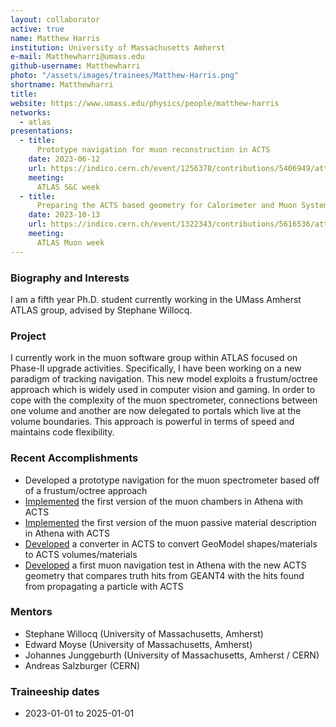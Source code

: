 ```yaml
---
layout: collaborator
active: true
name: Matthew Harris
institution: University of Massachusetts Amherst
e-mail: Matthewharri@umass.edu
github-username: Matthewharri
photo: "/assets/images/trainees/Matthew-Harris.png"
shortname: Matthewharri
title: 
website: https://www.umass.edu/physics/people/matthew-harris
networks:
  - atlas
presentations:
  - title:
      Prototype navigation for muon reconstruction in ACTS
    date: 2023-06-12
    url: https://indico.cern.ch/event/1256378/contributions/5406949/attachments/2664243/4616287/MH_QT_summary.pdf
    meeting:
      ATLAS S&C week
  - title:
      Preparing the ACTS based geometry for Calorimeter and Muon System
    date: 2023-10-13
    url: https://indico.cern.ch/event/1322343/contributions/5616536/attachments/2733776/4753028/Muon_ACTS_ATHENA-3.pdf
    meeting:
      ATLAS Muon week
---
```


### Biography and Interests
 
I am a fifth year Ph.D. student currently working in the UMass Amherst ATLAS group, advised by Stephane Willocq.

### Project 

I currently work in the muon software group within ATLAS focused on Phase-II upgrade activities. Specifically, I have been working on a new paradigm of tracking navigation. This new model exploits a frustum/octree approach which is widely used in computer vision and gaming. In order to cope with the complexity of the muon spectrometer, connections between one volume and another are now delegated to portals which live at the volume boundaries. This approach is powerful in terms of speed and maintains code flexibility.

### Recent Accomplishments
- Developed a prototype navigation for the muon spectrometer based off of a frustum/octree approach
- [Implemented](https://gitlab.cern.ch/atlas/athena/-/merge_requests/66290) the first version of the muon chambers in Athena with ACTS
- [Implemented](https://gitlab.cern.ch/atlas/athena/-/merge_requests/72899) the first version of the muon passive material description in Athena with ACTS
- [Developed](https://github.com/acts-project/acts/pull/3268) a converter in ACTS to convert GeoModel shapes/materials to ACTS volumes/materials
- [Developed](https://gitlab.cern.ch/atlas/athena/-/merge_requests/72899) a first muon navigation test in Athena with the new ACTS geometry that compares truth hits from GEANT4 with the hits found from propagating a particle with ACTS

### Mentors 
 
  * Stephane Willocq (University of Massachusetts, Amherst)
  * Edward Moyse (University of Massachusetts, Amherst)
  * Johannes Junggeburth (University of Massachusetts, Amherst / CERN)
  * Andreas Salzburger (CERN)

### Traineeship dates

  * 2023-01-01 to 2025-01-01

